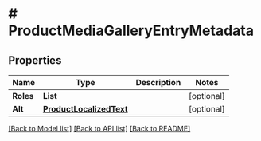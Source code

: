 # # ProductMediaGalleryEntryMetadata


## Properties 


Name | Type | Description | Notes
------------ | ------------- | ------------- | -------------
**Roles**| **List<string>** |   | [optional]
**Alt**| [**ProductLocalizedText**](ProductLocalizedText.md) |   | [optional]


[[Back to Model list]](../../README.md#models) [[Back to API list]](../../README.md#endpoints) [[Back to README]](../../README.md)

